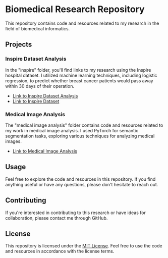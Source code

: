 # Biomedical Research Repository

This repository contains code and resources related to my research in the field of biomedical informatics.

## Projects

### Inspire Dataset Analysis
In the "inspire" folder, you'll find links to my research using the Inspire hospital dataset. I utilized machine learning techniques, including logistic regression, to predict whether breast cancer patients would pass away within 30 days of their operation.

- [Link to Inspire Dataset Analysis](https://github.com/hofmannj0n/biomedical-research/tree/main/inspire](https://github.com/hofmannj0n/biomedical-research/blob/main/inpsire/inpsire.ipynb))
- [Link to Inspire Dataset](https://physionet.org/content/inspire/1.2/)

### Medical Image Analysis
The "medical image analysis" folder contains code and resources related to my work in medical image analysis. I used PyTorch for semantic segmentation tasks, exploring various techniques for analyzing medical images.

- [Link to Medical Image Analysis](https://github.com/hofmannj0n/biomedical-research/tree/main/medical%20image%20analysis)

## Usage
Feel free to explore the code and resources in this repository. If you find anything useful or have any questions, please don't hesitate to reach out.

## Contributing
If you're interested in contributing to this research or have ideas for collaboration, please contact me through GitHub.

## License
This repository is licensed under the [MIT License](https://opensource.org/licenses/MIT). Feel free to use the code and resources in accordance with the license terms.


